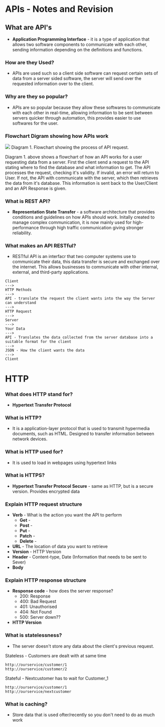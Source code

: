 # APIs - Notes and Revision

## What are API's 

- **Application Programming Interface** - it is a type of application that allows two software components to communicate with each other, sending information depending on the definitions and functions.

### How are they Used?

- APIs are used such so a client side software can request certain sets of data from a server sided software, the server will send over the requested information over to the client.

### Why are they so popular?

- APIs are so popular because they allow these softwares to communicate with each other in real-time, allowing information to be sent between servers quicker through automation, this provides easier to use softwares for the user.

### Flowchart Digram showing how APIs work

![](images\flowchart_API.png)
Diagram 1. Flowchart showing the process of API request.

Diagram 1. above shows a flowchart of how an API works for a user requesting data from a server. First the client send a request to the API stating where to find the database and what information to get. The API processes the request, checking it's validity. If invalid, an error will return to User. If not, the API with communicate with the server, which then retrieves the data from it's database. This information is sent back to the User/Client and an API Response is given.

### What is REST API?

- **Representation State Transfer** - a software architecture that provides conditions and guidelines on how APIs should work. Initally created to manage complex communication, it is now mainly used for high-performance through high traffic communication giving stronger reliability.

### What makes an API RESTful?

- RESTful API is an interfacr that two computer systems use to communicate their data, this data transfer is secure and exchanged over the internet. This allows businesses to communicate with other internal, external, and third-party applications.

```
Client
--->
HTTP Methods
--->
API - translate the request the client wants into the way the Server can understand
--->
HTTP Request
--->
Server
--->
Your Data
--->
API - Translates the data collected from the server database into a suitable format for the client 
--->
JSON - How the client wants the data
--->
Client
```

# HTTP

### What does HTTP stand for?

- **Hypertext Transfer Protocol**

### What is HTTP?

- It is a application-layer protocol that is used to transmit hypermedia documents, such as HTML. Designed to transfer information between network devices.

### What is HTTP used for?

- It is used to load in webpages using hypertext links

### What is HTTPS?

- **Hypertext Transfer Protocol Secure** - same as HTTP, but is a secure version. Provides encrypted data

### Explain HTTP request structure

- **Verb** - What is the action you want the API to perform
  - **Get** - 
  - **Post** - 
  - **Put** - 
  - **Patch** - 
  - **Delete** - 
- **URL** - The location of data you want to retrieve
- **Version** - HTTP Version
- **Header** - Content-type, Date (Information that needs to be sent to Sever)
- **Body**



### Explain HTTP response structure

- **Response code** - how does the server response?
  - 200: Response
  - 400: Bad Request
  - 401: Unauthorised
  - 404: Not Found
  - 500: Server down??
- **HTTP Version**


### What is statelessness?

- The server doesn't store any data about the client's previous request.

Stateless - Customers are dealt with at same time
```
http://ourservice/customer/1
http://ourservice/customer/2
```
Stateful - Nextcustomer has to wait for Customer_1
```
http://ourservice/customer/1
http://ourservice/nextcustomer
```

### What is caching?

- Store data that is used ofter/recently so you don't need to do as much work



